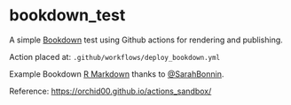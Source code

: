 # bookdown_test

A simple [Bookdown](https://bookdown.org/home/) test using Github actions for rendering and publishing.

Action placed at: ```.github/workflows/deploy_bookdown.yml```

Example Bookdown [R Markdown](https://rmarkdown.rstudio.com/) thanks to [@SarahBonnin](https://github.com/sarahbonnin).

Reference: https://orchid00.github.io/actions_sandbox/

